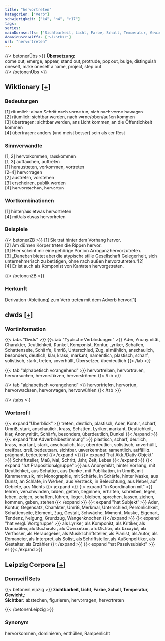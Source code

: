 ```yaml
---
title: "hervortreten"
kategorien: ["Verb"]
schwierigkeit: ["k4", "h4", "r17"]
tags:
series:
mainDornseiffs: ['Sichtbarkeit, Licht, Farbe, Schall, Temperatur, Gewicht,']
domainDornseiffs: ['Sichtbar']
url: "hervortreten"
---
```


{{< betonenÜbs >}}
**Übersetzung:**  
come out, emerge, appear, stand out, protrude, pop out, bulge, distinguish oneself, make oneself a name, project, step  out  
{{< /betonenÜbs >}}

## Wiktionary [[+](https://de.wiktionary.org/wiki/hervortreten)]

### Bedeutungen
[1] räumlich: einen Schritt nach vorne tun, sich nach vorne bewegen  
[2] räumlich: sichtbar werden, nach vorne/oben/außen kommen  
[3] übertragen: sichtbar werden, ans Licht kommen, an die Öffentlichkeit kommen  
[4] übertragen: anders (und meist besser) sein als der Rest  

### Sinnverwandte
[1, 2] hervorkommen, rauskommen  
[1, 3] auftauchen, auftreten  
[1] heraustreten, vorkommen, vortreten  
[2–4] hervorragen  
[2] austreten, vorstehen  
[3] erscheinen, publik werden  
[4] hervorstechen, hervortun  

### Wortkombinationen
[1] hinter/aus etwas hervortreten  
[4] mit/als etwas hervortreten  

### Beispiele
{{< betonenZB >}}
[1] Sie trat hinter dem Vorhang hervor.  
[2] Am dünnen Körper treten die Rippen hervor.  
[3] Hier scheint mir eine gehörige Portion Arroganz hervorzutreten.  
[3] „Daneben bietet aber die atypische stille Gesellschaft Gelegenheit, sich unternehmerisch zu betätigen, ohne nach außen hervorzutreten.“[2]  
[4] Er ist auch als Komponist von Kantaten hervorgetreten.  

{{< /betonenZB >}}
### Herkunft
Derivation (Ableitung) zum Verb treten mit dem Adverb hervor[1]  



## dwds [[+](https://www.dwds.de/wb/hervortreten)]

### Wortinformation
{{< tabs "Dwds" >}}
{{< tab "Typische Verbindungen" >}}
Ader, Anonymität, Charakter, Deutlichkeit, Dunkel, Komponist, Kontur, Lyriker, Schatten, Schattenseite, Schärfe, Umriß, Unterschied, Zug, allmählich, anschaulich, besonders, deutlich, klar, krass, markant, namentlich, plastisch, scharf, solistisch, stark, treten, unverhüllt, Übersetzer, überdeutlich
{{< /tab >}}

{{< tab "alphabetisch vorangehend" >}}
hervortreiben, hervortrauen, hervorsuchen, hervorstürzen, hervorströmen
{{< /tab >}}

{{< tab "alphabetisch vorangehend" >}}
hervortriefen, hervortun, hervorwachsen, hervorwagen, hervorwühlen
{{< /tab >}}

{{< /tabs >}}

### Wortprofil
{{< expand "Überblick" >}} treten, deutlich, plastisch, Ader, Kontur, scharf, Umriß, stark, anschaulich, krass, Schatten, Lyriker, markant, Deutlichkeit, klar, Anonymität, Schärfe, besonders, überdeutlich, Dunkel {{< /expand >}}
{{< expand "hat Adverbialbestimmung" >}} plastisch, scharf, deutlich, krass, markant, stark, anschaulich, klar, überdeutlich, solistisch, unverhüllt, greifbar, grell, bedeutsam, sichtbar, unverkennbar, namentlich, auffällig, prägnant, bedeutend {{< /expand >}}
{{< expand "hat Akk./Dativ-Objekt" >}} Schriftsteller, Maß, Mal, Schritt, Jahr, Zeit, Leben {{< /expand >}}
{{< expand "hat Präpositionalgruppe" >}} aus Anonymität, hinter Vorhang, mit Deutlichkeit, aus Schatten, aus Dunkel, mit Publikation, in Umriß, mit Kammermusik, mit Monographie, mit Schärfe, in Schärfe, hinter Maske, aus Dunst, an Schläfe, in Werken, aus Versteck, in Beleuchtung, aus Nebel, auf Gebiete, aus Nichts {{< /expand >}}
{{< expand "in Koordination mit" >}} lehren, verschwinden, bilden, gelten, beginnen, erhalten, schreiben, legen, leben, zeigen, schaffen, führen, liegen, bleiben, sprechen, lassen, ziehen, kommen, geben, stehen {{< /expand >}}
{{< expand "hat Subjekt" >}} Ader, Kontur, Gegensatz, Charakter, Umriß, Merkmal, Unterschied, Persönlichkeit, Schattenseite, Element, Zug, Gestalt, Schwäche, Moment, Muskel, Eigenart, Tendenz, Neigung, Grundzug, Wangenknochen {{< /expand >}}
{{< expand "hat vergl. Wortgruppe" >}} als Lyriker, als Komponist, als Kritiker, als Dramatiker, als Buchautor, als Übersetzer, als Dichter, als Essayist, als Verfasser, als Herausgeber, als Musikschriftsteller, als Pianist, als Autor, als Romancier, als Interpret, als Solist, als Schriftsteller, als Außenpolitiker, als Gestalter, als Erzähler {{< /expand >}}
{{< expand "hat Passivsubjekt" >}} er {{< /expand >}}

## Leipzig Corpora [[+](https://corpora.uni-leipzig.de/en/res?word=hervortreten&corpusId=deu_newscrawl-public_2018)]

### Dornseiff Sets
{{< betonenLeipzig >}}
**Sichtbarkeit, Licht, Farbe, Schall, Temperatur, Gewicht,:**  
**Sichtbar:** abstechen, figurieren, hervorragen, hervortreten  

{{< /betonenLeipzig >}}

### Synonym
hervorkommen, dominieren, enthüllen, Rampenlicht

